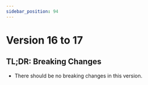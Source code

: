```yaml
---
sidebar_position: 94
---
```


# Version 16 to 17

## TL;DR: Breaking Changes

- There should be no breaking changes in this version.
